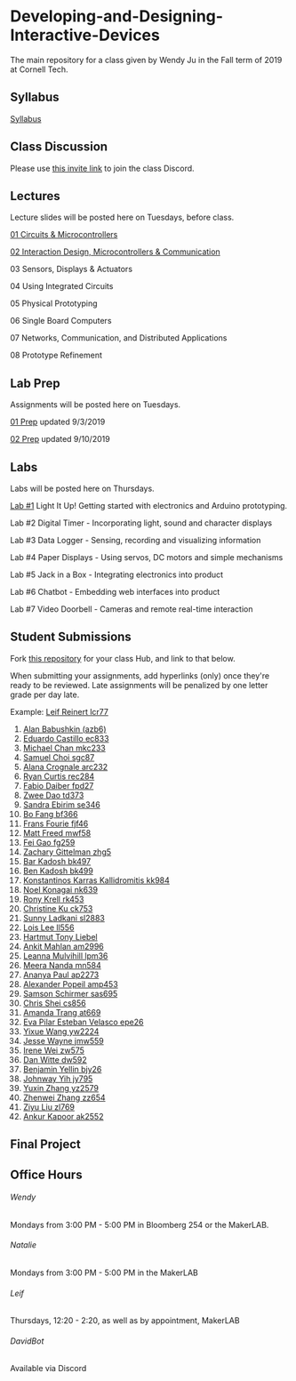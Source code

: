 # Developing-and-Designing-Interactive-Devices
The main repository for a class given by Wendy Ju in the Fall term of 2019 at Cornell Tech.

## Syllabus
[Syllabus](https://github.com/FAR-Lab/Developing-and-Designing-Interactive-Devices/blob/2019Fall/Syllabus_Fall19.pdf) 

## Class Discussion
Please use [this invite link](https://discord.gg/Je5Fdaf) to join the class Discord.



## Lectures
Lecture slides will be posted here on Tuesdays, before class.

[01 Circuits & Microcontrollers](https://github.com/FAR-Lab/Developing-and-Designing-Interactive-Devices/blob/2019Fall/Slides/01%20Circuits%20%26%20Microcontrollers.pdf)

[02 Interaction Design, Microcontrollers & Communication](https://github.com/FAR-Lab/Developing-and-Designing-Interactive-Devices/blob/2019Fall/Slides/02%20Interaction%20Design%20MCU%20Communication.pdf)

03 Sensors, Displays & Actuators

04 Using Integrated Circuits

05 Physical Prototyping

06 Single Board Computers

07 Networks, Communication, and Distributed Applications

08 Prototype Refinement


## Lab Prep 
Assignments will be posted here on Tuesdays.

[01 Prep](https://github.com/FAR-Lab/Developing-and-Designing-Interactive-Devices/wiki/preLab-01) updated 9/3/2019

[02 Prep](https://github.com/FAR-Lab/Developing-and-Designing-Interactive-Devices/wiki/preLab-02) updated 9/10/2019


## Labs
Labs will be posted here on Thursdays.

[Lab #1](https://github.com/FAR-Lab/Developing-and-Designing-Interactive-Devices/wiki/Lab-01) Light It Up! Getting started with electronics and Arduino prototyping.

Lab #2 Digital Timer - Incorporating light, sound and character displays

Lab #3 Data Logger - Sensing, recording and visualizing information

Lab #4 Paper Displays - Using servos, DC motors and simple mechanisms

Lab #5 Jack in a Box - Integrating electronics into product

Lab #6 Chatbot - Embedding web interfaces into product

Lab #7 Video Doorbell - Cameras and remote real-time interaction

## Student Submissions
Fork [this repository](https://github.com/FAR-Lab/Interactive-Lab-Hub) for your class Hub, and link to that below.

When submitting your assignments, add hyperlinks (only) once they're ready to be reviewed. Late assignments will be penalized by one letter grade per day late.



Example:  [Leif Reinert lcr77](https://github.com/lcr77/Interactive-Lab-Hub)
1. [Alan Babushkin (azb6)](https://github.com/ababushkin6/Interactive-Lab-Hub)
1. [Eduardo Castillo ec833](https://github.com/joAQUINCE/Interactive-Lab-Hub/) 
1. [Michael Chan mkc233](https://github.com/mkc233/Interactive-Lab-Hub)
1. [Samuel Choi sgc87](https://github.com/sgc87/Interactive-Lab-Hub)
1. [Alana Crognale arc232](https://github.com/AlanaCrognale/Interactive-Lab-Hub)
1. [Ryan Curtis rec284](https://github.com/rec285/Interactive-Lab-Hub)
1. [Fabio Daiber fpd27](https://github.com/fpdaiber/Interactive-Lab-Hub)
1. [Zwee Dao td373](https://github.com/zweedao/Interactive-Lab-Hub)
1. [Sandra Ebirim se346](https://github.com/sandraebirim/Interactive-Lab-Hub)
1. [Bo Fang bf366](https://github.com/kmfb21/CS5424-Interactive-Devices-Lab-Hub)
1. [Frans Fourie fjf46](https://github.com/Rafajel29/Interactive-Lab-Hub)
1. [Matt Freed mwf58](https://github.com/mattfreed/Interactive-Lab-Hub)
1. [Fei Gao fg259](https://github.com/fgao22/Interactive-Lab-Hub)
1. [Zachary Gittelman zhg5](https://github.com/zachgitt/Interactive-Lab-Hub)
1. [Bar Kadosh bk497](https://github.com/barkadosh1/Interactive-Lab-Hub)
1. [Ben Kadosh bk499](https://github.com/BenKadosh1/Interactive-Lab-Hub)
1. [Konstantinos Karras Kallidromitis kk984](https://github.com/Konstantinos-KK/Interactive-Lab-Hub)
1. [Noel Konagai nk639](https://github.com/noelkonagai/Interactive-Lab-Hub)
1. [Rony Krell rk453](https://github.com/ronykrell/Interactive-Lab-Hub)
1. [Christine Ku ck753](https://github.com/cku3/Interactive-Lab-Hub)
1. [Sunny Ladkani sl2883](https://github.com/sl2883/Interactive-Lab-Hub)
1. [Lois Lee ll556](https://github.com/lois-lee/Interactive-Lab-Hub)
1. [Hartmut Tony Liebel](https://github.com/tonyliebel/Interactive-Lab-Hub)
1. [Ankit Mahlan am2996](https://github.com/ankit-health-tech/Interactive-Lab-Hub)
1. [Leanna Mulvihill lpm36](https://github.com/LeannaMulv/Interactive-Lab-Hub/)
1. [Meera Nanda mn584](https://github.com/meerananda/Interactive-Lab-Hub)
1. [Ananya Paul ap2273](https://github.com/manification10/Interactive-Lab-Hub)
1. [Alexander Popeil amp453](https://github.com/popeil97/Interactive-Lab-Hub)
1. [Samson Schirmer sas695](https://github.com/sas695/Interactive-Lab-Hub)
1. [Chris Shei cs856](https://github.com/ckshei/Interactive-Lab-Hub)
1. [Amanda Trang at669](https://github.com/at669/Interactive-Lab-Hub)
1. [Eva Pilar Esteban Velasco epe26](https://github.com/evaesteban/Interactive-Lab-Hub)
1. [Yixue Wang yw2224](https://github.com/yw2224/Interactive-Lab-Hub)
1. [Jesse Wayne jmw559](https://github.com/ziggydale45/Interactive-Lab-Hub)
1. [Irene Wei zw575](https://github.com/zicongwei/Interactive-Lab-Hub)
1. [Dan Witte dw592](https://github.com/drywitte/Interactive-Lab-Hub)
1. [Benjamin Yellin bjy26](https://github.com/byellin/Interactive-Lab-Hub)
1. [Johnway Yih jy795](https://github.com/JwayYih/Interactive-Lab-Hub)
1. [Yuxin Zhang yz2579](https://github.com/TakoYuxin/Interactive-Lab-Hub)
1. [Zhenwei Zhang zz654](https://github.com/ZhenweiZhang1995/Interactive-Lab-Hub)
1. [Ziyu Liu zl769](https://github.com/dlydb/Interactive-Lab-Hub)
1. [Ankur Kapoor ak2552](https://github.com/ak2552/Interactive-Lab-Hub)

## Final Project

## Office Hours
###### Wendy
Mondays from 3:00 PM - 5:00 PM in Bloomberg 254 or the MakerLAB. 

###### Natalie

Mondays from 3:00 PM - 5:00 PM in the MakerLAB

###### Leif

Thursdays, 12:20 - 2:20, as well as by appointment, MakerLAB

###### DavidBot

Available via Discord
